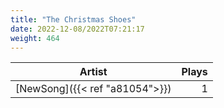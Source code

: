 ```yaml
---
title: "The Christmas Shoes"
date: 2022-12-08/2022T07:21:17
weight: 464
---
```




 Artist | Plays 
----- | -----:
[NewSong]({{< ref "a81054">}}) | 1
